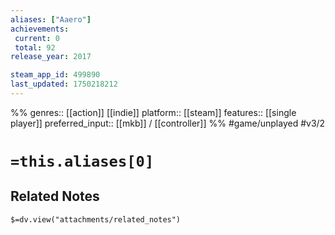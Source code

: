 ```yaml
---
aliases: ["Aaero"]
achievements:
 current: 0
 total: 92
release_year: 2017

steam_app_id: 499890
last_updated: 1750218212
---
```

%%
genres:: [[action]] [[indie]]
platform:: [[steam]]
features:: [[single player]]
preferred_input:: [[mkb]] / [[controller]]
%%
#game/unplayed
#v3/2

# `=this.aliases[0]`
## Related Notes
`$=dv.view("attachments/related_notes")`